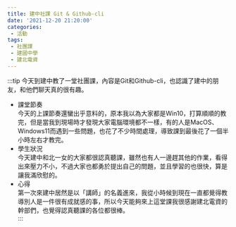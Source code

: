 ```yaml
---
title: 建中社課 Git & Github-cli
date: '2021-12-20 21:20:00'
categories:
 - 活動
tags:
 - 社團課
 - 建國中學
 - 建北電資
---
```


:::tip
今天到建中教了一堂社團課，內容是Git和Github-cli，也認識了建中的朋友，和他們聊天真的很有趣。  
-  課堂節奏  
今天的上課節奏還蠻出乎意料的，原本我以為大家都是Win10，打算順順的教完，但是當我到現場時才發現大家電腦環境都不一樣，有的人是MacOS、Windows11而遇到一些問題，也花了不少時間處理，導致課到最後花了一個半小時左右才教完。  
- 學生狀況  
今天建中和北一女的大家都很認真聽課，雖然也有人一邊趕其他的作業，看得出來壓力不小，不過大家也都勇於提出自己的問題，並且學習的也很快，算是讓我滿欣慰的。  
- 心得  
第一次來建中居然是以「講師」的名義進來，我從小時候到現在一直都覺得教導別人是一件很有成就感的事，所以今天能夠來上這堂課我很感謝建北電資的幹部們，也覺得認真聽課的各位都很棒。  
:::
